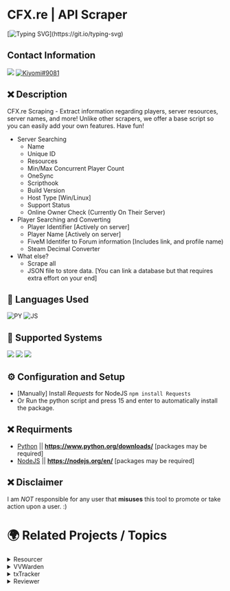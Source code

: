 # CFX.re | API Scraper
[![Typing SVG](https://readme-typing-svg.herokuapp.com?font=Inconsolata&duration=3000&color=D404F7&vCenter=true&height=25&lines=Have+questions%3F;Feel+free+to+DM+me+on+Discord!)](https://git.io/typing-svg)

## Contact Information 
<a href="mailto:chevybot123@gmail.com"><img src="https://img.shields.io/badge/Gmail-D14836?style=for-the-badge&logo=gmail&logoColor=white"></a>
<a href="https://discordapp.com/users/359794704847601674"><img src="https://img.shields.io/badge/Discord-7289DA?style=for-the-badge&logo=discord&logoColor=white" alt="Kiyomi#9081" ></a>

## ❌ Description
CFX.re Scraping - Extract information regarding players, server resources, server names, and more!
Unlike other scrapers, we offer a base script so you can easily add your own features. Have fun!
- Server Searching
   - Name
   - Unique ID
   - Resources
   - Min/Max Concurrent Player Count
   - OneSync
   - Scripthook
   - Build Version
   - Host Type [Win/Linux]
   - Support Status
   - Online Owner Check (Currently On Their Server)
- Player Searching and Converting
   - Player Identifier [Actively on server]
   - Player Name [Actively on server]
   - FiveM Identifer to Forum information [Includes link, and profile name)
   - Steam Decimal Converter
- What else?
  - Scrape all
  - JSON file to store data. [You can link a database but that requires extra effort on your end]

## 🔨 Languages Used
![PY](https://custom-icon-badges.herokuapp.com/badge/Python-black.svg?logo=python&logoColor=blue)
![JS](https://custom-icon-badges.herokuapp.com/badge/Javascript-black.svg?logo=Javascript&logoColor=blue)

## 🔨 Supported Systems
<img src="https://img.shields.io/badge/Windows_10-black?style=flat-square&logo=windows"/> <img src="https://img.shields.io/badge/linux-black?style=flat-square&logo=linux"/>
<img src="https://img.shields.io/badge/MacOS-black?style=flat-square&logo=MacOS"/>



## ⚙️ Configuration and Setup
  - [Manually] Install *Requests* for NodeJS
    ```npm install Requests```
  - Or Run the python script and press 15 and enter to automatically install the package.
  
  
  
## ❌ Requirments
- [Python](https://www.python.org/downloads/) || **https://www.python.org/downloads/** [packages may be required]
- [NodeJS](https://nodejs.org/en/) || **https://nodejs.org/en/** [packages may be required]



## ❌ Disclaimer
I am *NOT* responsible for any user that **misuses** this tool to promote or take action upon a user. :)

# 🌍 Related Projects / Topics 
<details>
<summary>Resourcer</summary>
<h1 >Resourcer <img src="https://user-images.githubusercontent.com/54733885/183669779-a02d214a-cd15-47cd-a96d-69f8e9617028.png" height=30; width=30;/></h1>
<b>Description:</b> Check how many servers have used a resource in the last 24 hours.<br>
<b>Credits:</b> Heavy_Bob<br>
<b>Discord Bot Invite:</b> <a href="https://discord.com/api/oauth2/authorize?client_id=1001956791753650206&permissions=412317173760&scope=bot">Click Me!</a><br><br>
<table style="background-color: #ccc;">
<tr>
<td>
<img src="https://user-images.githubusercontent.com/54733885/183680623-1dece762-4a90-4b2e-9f73-a6a601b6b6dd.png"/>
</td>
<td>
<img src="https://user-images.githubusercontent.com/54733885/183678552-274c1230-c419-434c-a204-4db2e4aebf4e.png"/>
</td>
</tr>
</table>
</details>



<details>
<summary>VVWarden</summary>
<h1 >VVarden <img src="https://user-images.githubusercontent.com/54733885/183677344-6e1ee0e6-7b70-4cf5-92e6-646b829dd4b0.png" height=30; width=30;/></h1>
<b>Description:</b> A discord bot designed to try and hamper if not entirely prevent leaking, cheating and reselling discords from prospering.<br>
<b>Credits:</b> BerkieB and mk3ext<br>
<b>Discord Bot Invite:</b> <a href="https://discord.com/api/oauth2/authorize?client_id=874059310869655662&permissions=8&scope=applications.commands%20bot">Click Me!</a><br><br>
<table style="background-color: #ccc;">
<tr>
<td>
<img src="https://user-images.githubusercontent.com/54733885/183681522-90f2f562-d523-4144-98c1-74c56aa1251d.png"/>
</td>
<td>
<img src="https://user-images.githubusercontent.com/54733885/183682586-b63948d6-0f6a-415d-9aec-d8a98dd706b0.png"/>
</td>
</tr>
</table>
</details>





<details>
<summary>txTracker</summary>
<h1 >txTracker <img src="https://user-images.githubusercontent.com/54733885/183686511-d25e0e2c-78d9-4e32-81f4-48a1642b7c57.png" height=30; width=30;/></h1>
<b>Description:</b> Check how many servers have a certain resource and track which servers are highly rated<br>
<b>Credits:</b> Tabby<br>
<b>Discord Bot Invite:</b> <a href="https://discord.gg/txadmin">Click Me!</a><br><br>
<table style="background-color: #ccc;">
<tr>
<td>
<img src="https://user-images.githubusercontent.com/54733885/183687122-056f3431-c88a-415e-a355-461549592afc.png"/>
</td>
<td>
<img src="https://user-images.githubusercontent.com/54733885/183687326-e5a0571d-1a04-432e-a191-780c6c7983fa.png"/>
</td>
</tr>
</table>
</details>


<details>
<summary>Reviewer</summary>
<h1 >Reviewer <img src="https://cdn.discordapp.com/avatars/359794704847601674/a_cd48a2f37df10e9cf6be2daccc7489dd.gif?size=1024" height=30; width=30;/></h1>
<b>Description:</b> Check the highest rated server and what servers have recommended/non-recommended reviews<br>
<b>Credits:</b> K3YOMI<br>
<b>Discord Bot Invite:</b> In Development<br><br>
<b>Note:</b> I know... I mispelled "Reviewer" (footer) in the images and the footer ID wasn't unique atm<br>
<table style="background-color: #ccc;">
<tr>
<td>

<img src="https://user-images.githubusercontent.com/54733885/183943876-130ce9f6-f850-4741-aae0-7b82f10d2b81.png"/>
</td>
<td>
<img src="https://user-images.githubusercontent.com/54733885/183944124-b96c200d-e120-4e10-812c-31a48b99436a.png"/>
</td>
</tr>
</table>
</details>



